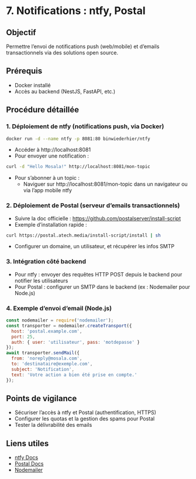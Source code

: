 # 7. Notifications : ntfy, Postal

## Objectif
Permettre l’envoi de notifications push (web/mobile) et d’emails transactionnels via des solutions open source.

## Prérequis
- Docker installé
- Accès au backend (NestJS, FastAPI, etc.)

## Procédure détaillée

### 1. Déploiement de ntfy (notifications push, via Docker)
```bash
docker run -d --name ntfy -p 8081:80 binwiederhier/ntfy
```
- Accéder à http://localhost:8081
- Pour envoyer une notification :
```bash
curl -d "Hello Mosala!" http://localhost:8081/mon-topic
```
- Pour s’abonner à un topic :
  - Naviguer sur http://localhost:8081/mon-topic dans un navigateur ou via l’app mobile ntfy

### 2. Déploiement de Postal (serveur d’emails transactionnels)
- Suivre la doc officielle : https://github.com/postalserver/install-script
- Exemple d’installation rapide :
```bash
curl https://postal.atech.media/install-script/install | sh
```
- Configurer un domaine, un utilisateur, et récupérer les infos SMTP

### 3. Intégration côté backend
- Pour ntfy : envoyer des requêtes HTTP POST depuis le backend pour notifier les utilisateurs
- Pour Postal : configurer un SMTP dans le backend (ex : Nodemailer pour Node.js)

### 4. Exemple d’envoi d’email (Node.js)
```js
const nodemailer = require('nodemailer');
const transporter = nodemailer.createTransport({
  host: 'postal.example.com',
  port: 25,
  auth: { user: 'utilisateur', pass: 'motdepasse' }
});
await transporter.sendMail({
  from: 'noreply@mosala.com',
  to: 'destinataire@exemple.com',
  subject: 'Notification',
  text: 'Votre action a bien été prise en compte.'
});
```

## Points de vigilance
- Sécuriser l’accès à ntfy et Postal (authentification, HTTPS)
- Configurer les quotas et la gestion des spams pour Postal
- Tester la délivrabilité des emails

## Liens utiles
- [ntfy Docs](https://docs.ntfy.sh/)
- [Postal Docs](https://github.com/postalserver/postal)
- [Nodemailer](https://nodemailer.com/about/) 
